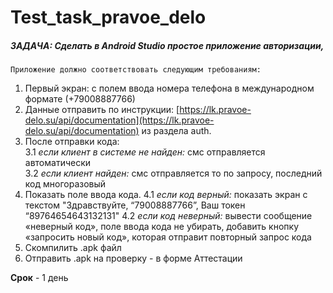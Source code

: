 # Test_task_pravoe_delo

##### ЗАДАЧА: Сделать в Android Studio простое приложение авторизации,

    Приложение должно соответствовать следующим требованиям:

   1. Первый экран: с полем ввода номера телефона в международном формате (+79008887766)
   2. Данные отправить по инструкции: [https://lk.pravoe-delo.su/api/documentation](https://lk.pravoe-delo.su/api/documentation)  из раздела auth.
   3. После отправки кода:  
      3.1 _если клиент в системе не найден:_ смс отправляется автоматически  
      3.2 _если клиент найден:_ смс отправляется то по запросу, последний код многоразовый
   4. Показать поле ввода кода.
      4.1 _если код верный:_ показать экран с текстом "Здравствуйте, “79008887766”, Ваш токен “89764654643132131"
      4.2 _если код неверный:_ вывести сообщение «неверный код», поле ввода кода не убирать, добавить 
          кнопку «запросить новый код», которая отправит повторный запрос кода
   5. Скомпилить .apk файл
   6. Отправить .apk на проверку - в форме Аттестации

 **Срок** - 1 день
